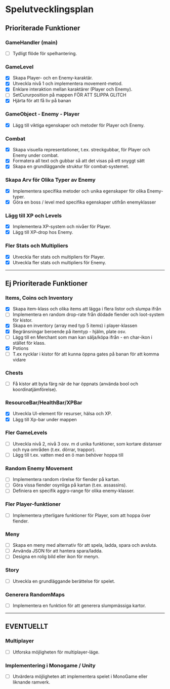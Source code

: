 # Spelutvecklingsplan

## Prioriterade Funktioner

### GameHandler (main)
- [ ] Tydligt flöde för spelhantering.

### GameLevel
- [x] Skapa Player- och en Enemy-karaktär.
- [x] Utveckla nivå 1 och implementera movement-metod.
- [x] Enklare interaktion mellan karaktärer (Player och Enemy).
- [ ] SetCururposition på mappen FÖR ATT SLIPPA GLITCH
- [x] Hjärta för att få liv på banan

### GameObject - Enemy - Player
- [x] Lägg till viktiga egenskaper och metoder för Player och Enemy.

### Combat
- [x] Skapa visuella representationer, t.ex. streckgubbar, för Player och Enemy under combat.
- [x] Formatera all text och gubbar så att det visas på ett snyggt sätt
- [x] Skapa en grundläggande struktur för combat-systemet.

### Skapa Arv för Olika Typer av Enemy
- [x] Implementera specifika metoder och unika egenskaper för olika Enemy-typer.
- [x] Göra en boss / level med specifika egenskaper utifrån enemyklasser
  
### Lägg till XP och Levels
- [x] Implementera XP-system och nivåer för Player.
- [x] Lägg till XP-drop hos Enemy.

### Fler Stats och Multipliers
- [x] Utveckla fler stats och multipliers för Player.
- [x] Utveckla fler stats och multipliers för Enemy.

---

## Ej Prioriterade Funktioner

### Items, Coins och Inventory
- [x] Skapa item-klass och olika items att lägga i flera listor och slumpa ifrån
- [ ] Implementera en random drop-rate från dödade fiender och loot-system för kistor.
- [x] Skapa en inventory (array med typ 5 items) i player-klassen
- [x] Begränsningar beroende på itemtyp - hjälm, plate osv.
- [ ] Lägg till en Merchant som man kan sälja/köpa ifrån - en char-ikon i stället för klass.
- [x] Potions
- [ ] T.ex nycklar i kistor för att kunna öppna gates på banan för att komma vidare 

### Chests
- [ ] Få kistor att byta färg när de har öppnats (använda bool och koordinatjämförelse).

### ResourceBar/HealthBar/XPBar
- [x] Utveckla UI-element för resurser, hälsa och XP.
- [x] Lägg till Xp-bar under mappen

### Fler GameLevels
- [ ] Utveckla nivå 2, nivå 3 osv. m d unika funktioner, som kortare distanser och nya områden (t.ex. dörrar, trappor).
- [ ] Lägg till t.ex. vatten med en ö man behöver hoppa till

### Random Enemy Movement
- [ ] Implementera random rörelse för fiender på kartan.
- [ ] Göra vissa fiender osynliga på kartan (t.ex. assassins).
- [ ] Definiera en specifik aggro-range för olika enemy-klasser.               

### Fler Player-funktioner
- [ ] Implementera ytterligare funktioner för Player, som att hoppa över fiender.

### Meny
- [ ] Skapa en meny med alternativ för att spela, ladda, spara och avsluta.
- [ ] Använda JSON för att hantera spara/ladda.
- [ ] Designa en rolig bild eller ikon för menyn.

### Story
- [ ] Utveckla en grundläggande berättelse för spelet.

### Generera RandomMaps
- [ ] Implementera en funktion för att generera slumpmässiga kartor.

---

## EVENTUELLT

### Multiplayer
- [ ] Utforska möjligheten för multiplayer-läge.

### Implementering i Monogame / Unity
- [ ] Utvärdera möjligheten att implementera spelet i MonoGame eller liknande ramverk.
